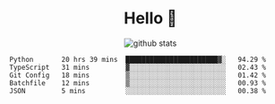 <h1 align="center">Hello 👋 </h3>

<p align="center">
  <img src="https://github-readme-stats.vercel.app/api?username=syeehyn&hide=stars,prs,issues,contribs&count_private=true&hide_title=true" alt="github stats" />
</p>

<!--START_SECTION:waka-->
```text
Python       20 hrs 39 mins  ███████████████████████▓░   94.29 % 
TypeScript   31 mins         ▓░░░░░░░░░░░░░░░░░░░░░░░░   02.43 % 
Git Config   18 mins         ▒░░░░░░░░░░░░░░░░░░░░░░░░   01.42 % 
Batchfile    12 mins         ▒░░░░░░░░░░░░░░░░░░░░░░░░   00.93 % 
JSON         5 mins          ░░░░░░░░░░░░░░░░░░░░░░░░░   00.38 % 
```
<!--END_SECTION:waka-->
